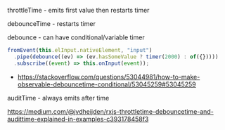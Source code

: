 throttleTime - emits first value then restarts timer

debounceTime - restarts timer

debounce - can have conditional/variable timer

```typescript
fromEvent(this.elInput.nativeElement, "input")
  .pipe(debounce((ev) => (ev.hasSomeValue ? timer(2000) : of({}))))
  .subscribe((event) => this.onInput(event));
```

- https://stackoverflow.com/questions/53044981/how-to-make-observable-debouncetime-conditional/53045259#53045259

auditTime - always emits after time

https://medium.com/@jvdheijden/rxjs-throttletime-debouncetime-and-audittime-explained-in-examples-c393178458f3
